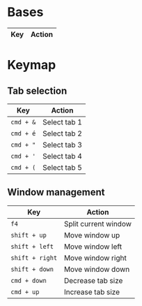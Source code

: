 # Bases

| Key | Action |
|--|--|

# Keymap
## Tab selection
| Key | Action |
|--|--|
| `cmd + &` | Select tab 1 |
| `cmd + é` | Select tab 2 |
| `cmd + "` | Select tab 3 |
| `cmd + '` | Select tab 4 |
| `cmd + (` | Select tab 5 |

## Window management
| Key | Action |
|--|--|
| `f4` | Split current window |
| `shift + up` | Move window up |
| `shift + left` | Move window left |
| `shift + right` | Move window right |
| `shift + down` | Move window down |
| `cmd + down` | Decrease tab size |
| `cmd + up` | Increase tab size |
